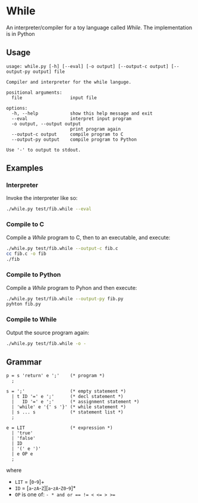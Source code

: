 # While

An interpreter/compiler for a toy language called *While*.
The implementation is in Python

## Usage

```
usage: while.py [-h] [--eval] [-o output] [--output-c output] [--output-py output] file

Compiler and interpreter for the while languge.

positional arguments:
  file                  input file

options:
  -h, --help            show this help message and exit
  --eval                interpret input program
  -o output, --output output
                        print program again
  --output-c output     compile program to C
  --output-py output    compile program to Python

Use '-' to output to stdout.
```

## Examples

### Interpreter

Invoke the interpreter like so:
```sh
./while.py test/fib.while --eval
```

### Compile to C

Compile a *While* program to C, then to an executable, and execute:
```sh
./while.py test/fib.while --output-c fib.c
cc fib.c -o fib
./fib
```

### Compile to Python

Compile a *While* program to Pyhon and then execute:
```sh
./while.py test/fib.while --output-py fib.py
pyhton fib.py
```

### Compile to While

Output the source program again:
```sh
./while.py test/fib.while -o -
```

## Grammar

```ebnf
p = s 'return' e ';'    (* program *)
  ;

s = ';'                 (* empty statement *)
  | t ID '=' e ';'      (* decl statement *)
  |   ID '=' e ';'      (* assignment statement *)
  | 'while' e '{' s '}' (* while statement *)
  | s ... s             (* statement list *)
  ;

e = LIT                 (* expression *)
  | 'true'
  | 'false'
  | ID
  | '(' e ')'
  | e OP e
  ;
```
where
* `LIT` = [`0`-`9`]+
* `ID` = [`a`-`zA`-`Z`][`a`-`zA`-`Z0`-`9`]*
* `OP` is one of: `- * and or == != < <= > >=`
